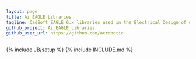 ```yaml
---
layout: page
title: Ai EAGLE Libraries
tagline: CadSoft EAGLE 6.x libraries used in the Electrical Design of our products.
github_project: Ai_EAGLE_Libraries
github_user_url: https://github.com/acrobotic
---
```

{% include JB/setup %}
{% include INCLUDE.md %}
